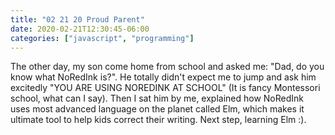 ```yaml
---
title: "02 21 20 Proud Parent"
date: 2020-02-21T12:30:45-06:00
categories: ["javascript", "programming"]
---
```


The other day, my son come home from school and asked me: "Dad, do you know what NoRedInk is?". He totally didn't expect me to jump and ask him excitedly "YOU ARE USING NOREDINK AT SCHOOL" (It is fancy Montessori school, what can I say). Then I sat him by me, explained how NoRedInk uses most advanced language on the planet called Elm, which makes it ultimate tool to help kids correct their writing. Next step, learning Elm :).
